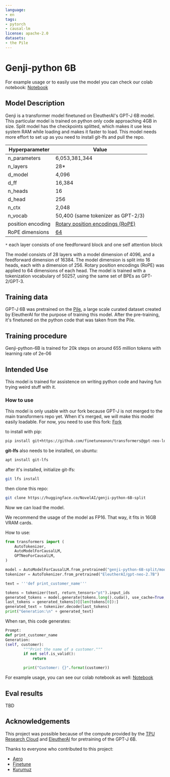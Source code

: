 ```yaml
---
language:
- en
tags:
- pytorch
- causal-lm
license: apache-2.0
datasets:
- the Pile
---
```


# Genji-python 6B

For example usage or to easily use the model you can check our colab notebook:
[Notebook](https://colab.research.google.com/drive/1PnWpx02IEUkY8jhLKd_NewUGEXahAska?usp=sharing)

## Model Description

Genji is a transformer model finetuned on EleutherAI's GPT-J 6B model. This particular model is trained on python only code approaching 4GB in size.
Split model has the checkpoints splitted, which makes it use less system RAM while loading and makes it faster to load.
This model needs more effort to set up as you need to install git-lfs and pull the repo.

| Hyperparameter    | Value  | 
|-------------------|--------|
| n_parameters      | 6,053,381,344 |
| n_layers          | 28*    |
| d_model           | 4,096  |
| d_ff              | 16,384 |
| n_heads           | 16     |
| d_head            | 256    |
| n_ctx             | 2,048  |
| n_vocab           | 50,400 (same tokenizer as GPT-2/3)  |
| position encoding | [Rotary position encodings (RoPE)](https://arxiv.org/abs/2104.09864) |
| RoPE dimensions   | [64](https://github.com/kingoflolz/mesh-transformer-jax/blob/f2aa66e0925de6593dcbb70e72399b97b4130482/mesh_transformer/layers.py#L223) |

`*` each layer consists of one feedforward block and one self attention block

The model consists of 28 layers with a model dimension of 4096, and a feedforward dimension of 16384. The model
dimension is split into 16 heads, each with a dimension of 256. Rotary position encodings (RoPE) was applied to 64
dimensions of each head. The model is trained with a tokenization vocabulary of 50257, using the same set of BPEs as
GPT-2/GPT-3.

## Training data

GPT-J 6B was pretrained on the [Pile](pile.eleuther.ai), a large scale curated dataset created by EleutherAI for the purpose of training this model. After the pre-training, it's finetuned on the python code that was taken from the Pile.

## Training procedure

Genji-python-6B is trained for 20k steps on around 655 million tokens with learning rate of 2e-06

## Intended Use

This model is trained for assistence on writing python code and having fun trying weird stuff with it. 

### How to use

This model is only usable with our fork because GPT-J is not merged to the main transformers repo yet. When it's merged, we will make this model easily loadable.
For now, you need to use this fork:
[Fork](https://github.com/finetuneanon/transformers)

to install with pip:
```bash
pip install git+https://github.com/finetuneanon/transformers@gpt-neo-localattention3-rp-b
```

**git-lfs** also needs to be installed, on ubuntu:
```bash
apt install git-lfs
```

after it's installed, initialize git-lfs:
```bash
git lfs install
```

then clone this repo:
```bash
git clone https://huggingface.co/NovelAI/genji-python-6B-split
```

Now we can load the model.

We recommend the usage of the model as FP16. That way, it fits in 16GB VRAM cards.

How to use:
```python
from transformers import (
    AutoTokenizer,
    AutoModelForCausalLM,
    GPTNeoForCausalLM,
)

model = AutoModelForCausalLM.from_pretrained("genji-python-6B-split/model").half().eval().cuda()
tokenizer = AutoTokenizer.from_pretrained("EleutherAI/gpt-neo-2.7B")

text = '''def print_customer_name'''

tokens = tokenizer(text, return_tensors="pt").input_ids
generated_tokens = model.generate(tokens.long().cuda(), use_cache=True, do_sample=True, top_k=50, temperature=0.3, top_p=0.9, repetition_penalty=1.125, min_length=1, max_length=len(tokens[0]) + 400, pad_token_id=tokenizer.eos_token_id)
last_tokens = generated_tokens[0][len(tokens[0]):]
generated_text = tokenizer.decode(last_tokens)
print("Generation:\n" + generated_text)
```
When ran, this code generates:
```python
Prompt:
def print_customer_name
Generation:
(self, customer):
        """Print the name of a customer."""
        if not self.is_valid():
            return

        print("Customer: {}".format(customer))
```

For example usage, you can see our colab notebook as well:
[Notebook](https://colab.research.google.com/drive/1PnWpx02IEUkY8jhLKd_NewUGEXahAska?usp=sharing)

## Eval results

TBD

## Acknowledgements

This project was possible because of the compute provided by the
[TPU Research Cloud](https://sites.research.google/trc/) and [EleutherAI](https://eleuther.ai/) for pretraining of the GPT-J 6B.

Thanks to everyone who contributed to this project:
- [Aero](https://github.com/AeroScripts)
- [Finetune](https://github.com/finetuneanon)
- [Kurumuz](https://github.com/kurumuz)
